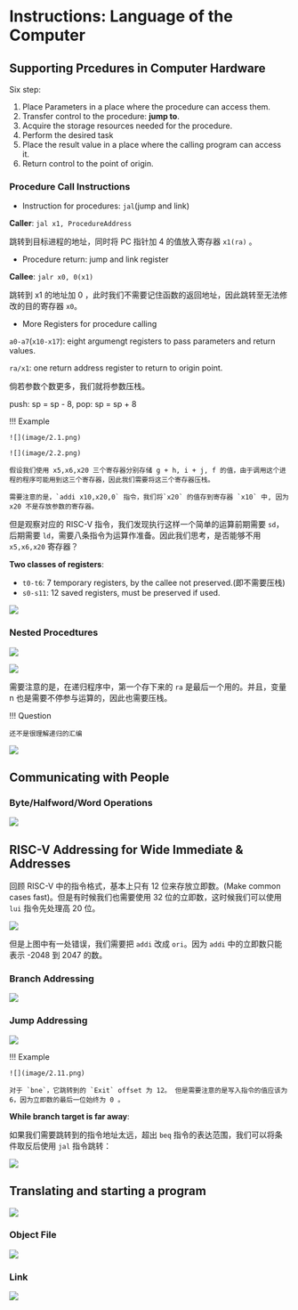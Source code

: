# Instructions: Language of the Computer

## Supporting Prcedures in Computer Hardware

Six step:

1. Place Parameters in a place where the procedure can access them.
2. Transfer control to the procedure: **jump to**.
3. Acquire the storage resources needed for the procedure.
4. Perform the desired task
5. Place the result value in a place where the calling program can access it.
6. Return control to the point of origin.

### Procedure Call Instructions

- Instruction for procedures: `jal`(jump and link)

**Caller**: `jal x1, ProcedureAddress`

跳转到目标进程的地址，同时将 PC 指针加 4 的值放入寄存器 `x1(ra)` 。

- Procedure return: jump and link register

**Callee**: `jalr x0, 0(x1)`

跳转到 x1 的地址加 0 ，此时我们不需要记住函数的返回地址，因此跳转至无法修改的目的寄存器 `x0`。

- More Registers for procedure calling

`a0-a7`(`x10-x17`): eight argumengt registers to pass parameters and return values.

`ra/x1`: one return address register to return to origin point.

倘若参数个数更多，我们就将参数压栈。

push: sp = sp - 8, pop: sp = sp + 8

!!! Example

    ![](image/2.1.png)

    ![](image/2.2.png)

    假设我们使用 x5,x6,x20 三个寄存器分别存储 g + h, i + j, f 的值，由于调用这个进程的程序可能用到这三个寄存器，因此我们需要将这三个寄存器压栈。

    需要注意的是，`addi x10,x20,0` 指令，我们将`x20` 的值存到寄存器 `x10` 中, 因为 x20 不是存放参数的寄存器。

但是观察对应的 RISC-V 指令，我们发现执行这样一个简单的运算前期需要 `sd`，后期需要 `ld`，需要八条指令为运算作准备。因此我们思考，是否能够不用 `x5,x6,x20` 寄存器？

**Two classes of registers**:
  
- `t0-t6`: 7 temporary registers, by the callee not preserved.(即不需要压栈)
- `s0-s11`: 12 saved registers, must be preserved if used.

![](image/2.3.png)

### Nested Procedtures

![](image/2.4.png)

![](image/2.5.png)

需要注意的是，在递归程序中，第一个存下来的 `ra` 是最后一个用的。并且，变量 n 也是需要不停参与运算的，因此也需要压栈。

!!! Question

    还不是很理解递归的汇编

![](image/2.6.png)

## Communicating with People

### Byte/Halfword/Word Operations

![](image/2.7.png)

## RISC-V Addressing for Wide Immediate & Addresses

回顾 RISC-V 中的指令格式，基本上只有 12 位来存放立即数。(Make common cases fast)。但是有时候我们也需要使用 32 位的立即数，这时候我们可以使用 `lui` 指令先处理高 20 位。

![](image/2.8.png)

但是上图中有一处错误，我们需要把 `addi` 改成 `ori`。因为 `addi` 中的立即数只能表示 -2048 到 2047 的数。

### Branch Addressing

![](image/2.9.png)

### Jump Addressing

![](image/2.10.png)

!!! Example

    ![](image/2.11.png)

    对于 `bne`，它跳转到的 `Exit` offset 为 12。 但是需要注意的是写入指令的值应该为6，因为立即数的最后一位始终为 0 。

**While branch target is far away**:

如果我们需要跳转到的指令地址太远，超出 `beq` 指令的表达范围，我们可以将条件取反后使用 `jal` 指令跳转：

![](image/2.12.png)

## Translating and starting a program

![](image/2.13.png)

### Object File

![](image/2.14.png)

### Link

![](image/2.15.png)

